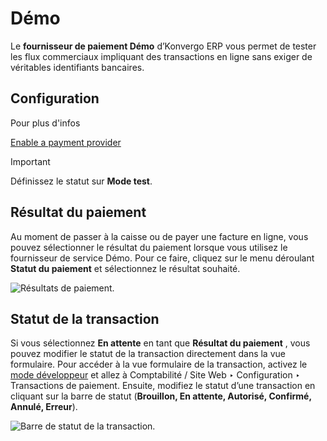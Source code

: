 # Démo

Le **fournisseur de paiement Démo** d’Konvergo ERP vous permet de tester les flux
commerciaux impliquant des transactions en ligne sans exiger de véritables
identifiants bancaires.

## Configuration

<div class="alert alert-secondary">
<p class="alert-title">
Pour plus d'infos</p><p><a href="../payment_providers#payment-providers-add-new"><span class="std std-ref">Enable a payment provider</span></a></p>
</div> <div class="alert alert-warning">
<p class="alert-title">
Important</p><p>Définissez le statut sur <b>Mode test</b>.</p>
</div>

## Résultat du paiement

Au moment de passer à la caisse ou de payer une facture en ligne, vous pouvez
sélectionner le résultat du paiement lorsque vous utilisez le fournisseur de
service Démo. Pour ce faire, cliquez sur le menu déroulant **Statut du
paiement** et sélectionnez le résultat souhaité.

![Résultats de paiement.](../../../_images/demo-payment-outcome.png)

## Statut de la transaction

Si vous sélectionnez **En attente** en tant que **Résultat du paiement** ,
vous pouvez modifier le statut de la transaction directement dans la vue
formulaire. Pour accéder à la vue formulaire de la transaction, activez le
[mode développeur](../../general/developer_mode#developer-mode) et allez
à Comptabilité / Site Web ‣ Configuration ‣ Transactions de paiement. Ensuite,
modifiez le statut d’une transaction en cliquant sur la barre de statut
(**Brouillon, En attente, Autorisé, Confirmé, Annulé, Erreur**).

![Barre de statut de la transaction.](../../../_images/demo-view-form.png)

